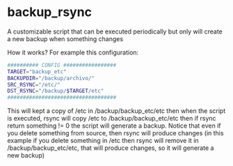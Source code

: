 # backup_rsync
A customizable script that can be executed periodically but only will create a new backup when something changes

How it works?
For example this configuration:

```BASH
########## CONFIG #################
TARGET="backup_etc"
BACKUPDIR="/backup/archivo/"
SRC_RSYNC="/etc/"
DST_RSYNC="/backup/$TARGET/etc"
###################################
```
This will kept a copy of /etc in /backup/backup_etc/etc then when the script is executed, rsync will copy /etc to /backup/backup_etc/etc then if rsync return something != 0 the script will generate a backup. Notice that even if you delete something from source, then rsync will produce changes (in this example if you delete something in /etc then rsync will remove it in /backup/backup_etc/etc, that will produce changes, so it will generate a new backup)


